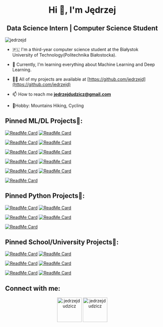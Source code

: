 <h1 align="center">Hi 👋, I'm Jędrzej</h1>
<h2 align="center"> Data Science Intern | Computer Science Student 
</h2>

<p align="left"> <img src="https://komarev.com/ghpvc/?username=jedrzejd" alt="jedrzejd" /> </p>

- 🇵🇱 I'm a third-year computer science student at the Białystok University of Technology(Politechnika Białostocka).

- 🌱 Currently, I'm learning everything about Machine Learning and Deep Learning.
    
- 👨‍💻 All of my projects are available at [https://github.com/jedrzejd](https://github.com/jedrzejd)

- 📫 How to reach me **jedrzejdudzicz@gmail.com**

- 🗻Hobby: Mountains Hiking, Cycling

## Pinned ML/DL Projects🌵:
    
  [![ReadMe Card](https://github-readme-stats.vercel.app/api/pin/?username=jedrzejd&repo=dw_matrix)](https://github.com/jedrzejd/dw_matrix) 
  [![ReadMe Card](https://github-readme-stats.vercel.app/api/pin/?username=jedrzejd&repo=dw_matrix_car)](https://github.com/jedrzejd/dw_matrix_car) 
  
  [![ReadMe Card](https://github-readme-stats.vercel.app/api/pin/?username=jedrzejd&repo=dw_matrix_road_sign)](https://github.com/jedrzejd/dw_matrix_road_sign) 
  [![ReadMe Card](https://github-readme-stats.vercel.app/api/pin/?username=jedrzejd&repo=Adult_Income)](https://github.com/jedrzejd/Adult_Income) 
  
  [![ReadMe Card](https://github-readme-stats.vercel.app/api/pin/?username=jedrzejd&repo=flappybird)](https://github.com/jedrzejd/flappybird) 
  [![ReadMe Card](https://github-readme-stats.vercel.app/api/pin/?username=jedrzejd&repo=Mask-Detector)](https://github.com/jedrzejd/Mask-Detector)
  
  [![ReadMe Card](https://github-readme-stats.vercel.app/api/pin/?username=jedrzejd&repo=Covid_detection)](https://github.com/jedrzejd/Covid_detection)
  [![ReadMe Card](https://github-readme-stats.vercel.app/api/pin/?username=jedrzejd&repo=cars_build_model)](https://github.com/jedrzejd/cars_build_model) 

  [![ReadMe Card](https://github-readme-stats.vercel.app/api/pin/?username=jedrzejd&repo=Kaggle-Notebooks)](https://github.com/jedrzejd/Kaggle-Notebooks)
  [![ReadMe Card](https://github-readme-stats.vercel.app/api/pin/?username=jedrzejd&repo=Dla-mnie-dzia-a)](https://github.com/jedrzejd/Dla-mnie-dzia-a)
  
  [![ReadMe Card](https://github-readme-stats.vercel.app/api/pin/?username=jedrzejd&repo=Machine_Learning_Algorithms)](https://github.com/jedrzejd/Machine_Learning_Algorithms) 
  

## Pinned Python Projects🎩:
   
   [![ReadMe Card](https://github-readme-stats.vercel.app/api/pin/?username=jedrzejd&repo=SampleStore)](https://github.com/jedrzejd/SampleStore)
   [![ReadMe Card](https://github-readme-stats.vercel.app/api/pin/?username=jedrzejd&repo=scrap-otomoto)](https://github.com/jedrzejd/scrap-otomoto) 
   
   [![ReadMe Card](https://github-readme-stats.vercel.app/api/pin/?username=jedrzejd&repo=CarPrice)](https://github.com/jedrzejd/CarPrice)
   [![ReadMe Card](https://github-readme-stats.vercel.app/api/pin/?username=jedrzejd&repo=Simple-Discord-Bot)](https://github.com/jedrzejd/Simple-Discord-Bot)
   
   [![ReadMe Card](https://github-readme-stats.vercel.app/api/pin/?username=jedrzejd&repo=Weather-Bot)](https://github.com/jedrzejd/Weather-Bot)


## Pinned School/University Projects🏫:
   [![ReadMe Card](https://github-readme-stats.vercel.app/api/pin/?username=jedrzejd&repo=segment-tree)](https://github.com/jedrzejd/segment-tree)
   [![ReadMe Card](https://github-readme-stats.vercel.app/api/pin/?username=jedrzejd&repo=My_Algorithmic_Tasks)](https://github.com/jedrzejd/My_Algorithmic_Tasks)
   
   [![ReadMe Card](https://github-readme-stats.vercel.app/api/pin/?username=jedrzejd&repo=Library)](https://github.com/jedrzejd/Library)
   [![ReadMe Card](https://github-readme-stats.vercel.app/api/pin/?username=jedrzejd&repo=Covid_Analysis)](https://github.com/jedrzejd/Covid_Analysis)

   [![ReadMe Card](https://github-readme-stats.vercel.app/api/pin/?username=jedrzejd&repo=PO-semestr-2)](https://github.com/jedrzejd/PO-semestr-2)
   [![ReadMe Card](https://github-readme-stats.vercel.app/api/pin/?username=jedrzejd&repo=Centrum-Lotow)](https://github.com/jedrzejd/Centrum-Lotow)
   
   
## Connect with me:

<p align="center"> 
<a href="https://linkedin.com/in/jedrzejdudzicz" target="blank"><img align="center" src="https://cdn.jsdelivr.net/npm/simple-icons@3.0.1/icons/linkedin.svg" alt="jedrzejdudzicz" height="80" width="80" /></a>
<a href="https://kaggle.com/jedrzejdudzicz" target="blank"><img align="center" src="https://cdn.jsdelivr.net/npm/simple-icons@3.0.1/icons/kaggle.svg" alt="jedrzejdudzicz" height="80" width= "80" /></a>
</p>
